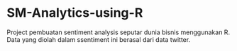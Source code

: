 # SM-Analytics-using-R

Project pembuatan sentiment analysis seputar dunia bisnis menggunakan R. Data yang diolah dalam ssentiment ini berasal dari data twitter.
